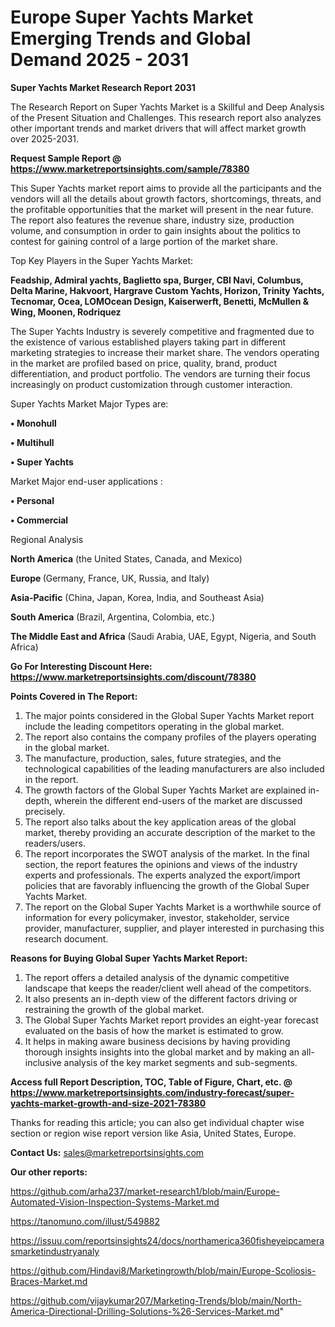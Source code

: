 # Europe Super Yachts Market Emerging Trends and Global Demand 2025 - 2031

<strong>Super Yachts Market Research Report 2031</strong>

The Research Report on Super Yachts Market is a Skillful and Deep Analysis of the Present Situation and Challenges. This research report also analyzes other important trends and market drivers that will affect market growth over 2025-2031.

<strong>Request Sample Report @ <a href=https://www.marketreportsinsights.com/sample/78380>https://www.marketreportsinsights.com/sample/78380</a></strong>

This Super Yachts market report aims to provide all the participants and the vendors will all the details about growth factors, shortcomings, threats, and the profitable opportunities that the market will present in the near future. The report also features the revenue share, industry size, production volume, and consumption in order to gain insights about the politics to contest for gaining control of a large portion of the market share.

Top Key Players in the Super Yachts Market:

<strong>Feadship, Admiral yachts, Baglietto spa, Burger, CBI Navi, Columbus, Delta Marine, Hakvoort, Hargrave Custom Yachts, Horizon, Trinity Yachts, Tecnomar, Ocea, LOMOcean Design, Kaiserwerft, Benetti, McMullen & Wing, Moonen, Rodriquez</strong>

The Super Yachts Industry is severely competitive and fragmented due to the existence of various established players taking part in different marketing strategies to increase their market share. The vendors operating in the market are profiled based on price, quality, brand, product differentiation, and product portfolio. The vendors are turning their focus increasingly on product customization through customer interaction.

Super Yachts Market Major Types are:

<strong>• Monohull

• Multihull

• Super Yachts</strong>

Market Major end-user applications :

<strong>• Personal

• Commercial</strong>

Regional Analysis

</u><strong><b>North America</b></strong> (the United States, Canada, and Mexico)

<strong><b>Europe </b></strong>(Germany, France, UK, Russia, and Italy)

<strong><b>Asia-Pacific</b></strong> (China, Japan, Korea, India, and Southeast Asia)

<strong><b>South America</b></strong> (Brazil, Argentina, Colombia, etc.)

<strong><b>The Middle East and Africa</b></strong> (Saudi Arabia, UAE, Egypt, Nigeria, and South Africa)

<strong>Go For Interesting Discount Here: <a href=https://www.marketreportsinsights.com/discount/78380>https://www.marketreportsinsights.com/discount/78380</a></strong>

<strong>Points Covered in The Report:</strong>
<ol>
  <li>The major points considered in the Global Super Yachts Market report include the leading competitors operating in the global market.</li>
  <li>The report also contains the company profiles of the players operating in the global market.</li>
  <li>The manufacture, production, sales, future strategies, and the technological capabilities of the leading manufacturers are also included in the report.</li>
  <li>The growth factors of the Global Super Yachts Market are explained in-depth, wherein the different end-users of the market are discussed precisely.</li>
  <li>The report also talks about the key application areas of the global market, thereby providing an accurate description of the market to the readers/users.</li>
  <li>The report incorporates the SWOT analysis of the market. In the final section, the report features the opinions and views of the industry experts and professionals. The experts analyzed the export/import policies that are favorably influencing the growth of the Global Super Yachts Market.</li>
  <li>The report on the Global Super Yachts Market is a worthwhile source of information for every policymaker, investor, stakeholder, service provider, manufacturer, supplier, and player interested in purchasing this research document.</li>
</ol>
<strong>Reasons for Buying Global Super Yachts Market Report:</strong>

<ol>
  <li>The report offers a detailed analysis of the dynamic competitive landscape that keeps the reader/client well ahead of the competitors.</li>
  <li>It also presents an in-depth view of the different factors driving or restraining the growth of the global market.</li>
  <li>The Global Super Yachts Market report provides an eight-year forecast evaluated on the basis of how the market is estimated to grow.</li>
  <li>It helps in making aware business decisions by having providing thorough insights insights into the global market and by making an all-inclusive analysis of the key market segments and sub-segments.</li>
</ol>
<strong>Access full Report Description, TOC, Table of Figure, Chart, etc. @ <a href=https://www.marketreportsinsights.com/industry-forecast/super-yachts-market-growth-and-size-2021-78380>https://www.marketreportsinsights.com/industry-forecast/super-yachts-market-growth-and-size-2021-78380</a></strong>


Thanks for reading this article; you can also get individual chapter wise section or region wise report version like Asia, United States, Europe.

<strong>Contact Us:</strong>
sales@marketreportsinsights.com

<strong>Our other reports:</strong>

<a href=https://github.com/arha237/market-research1/blob/main/Europe-Automated-Vision-Inspection-Systems-Market.md>https://github.com/arha237/market-research1/blob/main/Europe-Automated-Vision-Inspection-Systems-Market.md</a>

<a href=https://tanomuno.com/illust/549882>https://tanomuno.com/illust/549882</a>

<a href=https://issuu.com/reportsinsights24/docs/northamerica360fisheyeipcamerasmarketindustryanaly>https://issuu.com/reportsinsights24/docs/northamerica360fisheyeipcamerasmarketindustryanaly</a>

<a href=https://github.com/Hindavi8/Marketingrowth/blob/main/Europe-Scoliosis-Braces-Market.md>https://github.com/Hindavi8/Marketingrowth/blob/main/Europe-Scoliosis-Braces-Market.md</a>

<a href=https://github.com/vijaykumar207/Marketing-Trends/blob/main/North-America-Directional-Drilling-Solutions-%26-Services-Market.md>https://github.com/vijaykumar207/Marketing-Trends/blob/main/North-America-Directional-Drilling-Solutions-%26-Services-Market.md</a>"
